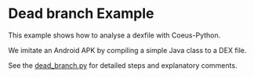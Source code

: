 # Dead branch Example

This example shows how to analyse a dexfile with Coeus-Python.

We imitate an Android APK by compiling a simple Java class to a DEX file.

See the [dead_branch.py](dead_branch.py) for detailed steps and explanatory comments.